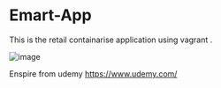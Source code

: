 # Emart-App

This is the retail containarise application using vagrant .

![image](https://user-images.githubusercontent.com/99461999/179873942-7e92cbbd-1ef8-4256-9505-08609d326db4.png)


Enspire from udemy https://www.udemy.com/ 
